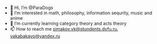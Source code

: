 - 👋 Hi, I’m @ParaDogs
- 👀 I’m interested in math, philosophy, information sequrity, music and anime
- 🌱 I’m currently learning category theory and acts theory
- 📫 How to reach me simakov.vk@stundents.dvfu.ru, vakabakayo@yandex.ru

<!---
ParaDogs/ParaDogs is a ✨ special ✨ repository because its `README.md` (this file) appears on your GitHub profile.
You can click the Preview link to take a look at your changes.
--->
